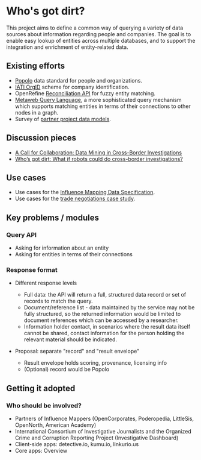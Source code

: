 # Who's got dirt?

This project aims to define a common way of querying a variety of data sources about information regarding people and companies. The goal is to enable easy lookup of entities across multiple databases, and to support the integration and enrichment of entity-related data.

## Existing efforts

* [Popolo](http://www.popoloproject.com/) data standard for people and organizations.
* [IATI OrgID](http://iatistandard.org/201/codelists/OrganisationRegistrationAgency/) scheme for company identification.
* OpenRefine [Reconciliation API](https://github.com/OpenRefine/OpenRefine/wiki/Reconciliation-Service-API) for fuzzy entity matching.
* [Metaweb Query Language](http://wiki.freebase.com/wiki/MQL), a more sophisticated query mechanism which supports matching entities in terms of their connections to other nodes in a graph.
* Survey of [partner project data models](https://docs.google.com/spreadsheets/d/1on99aF9QVWOwqZDtla9RLX5Wza6MHxbb4apZwbtHK-w/edit).

## Discussion pieces

* [A Call for Collaboration: Data Mining in Cross-Border Investigations](http://gijn.org/2015/05/19/a-call-for-collaboration-data-mining-in-cross-border-investigations/)
* [Who’s got dirt: What if robots could do cross-border investigations?](https://ijnet.org/en/blog/who%E2%80%99s-got-dirt-what-if-robots-could-do-cross-border-investigations)

## Use cases

* Use cases for the [Influence Mapping Data Specification](https://docs.google.com/document/d/1PBH9WvwiJ899hJHCxoEdg6Ty6HHF21xYxi5QGgv5rak/edit#).
* Use cases for the [trade negotiations case study](https://docs.google.com/document/d/11FMG2KlNigZkMhmdlHo1KynNAP8cY4hYEJCtYXBPsCI/edit).

## Key problems / modules

### Query API

* Asking for information about an entity
* Asking for entities in terms of their connections

### Response format

* Different response levels
    * Full data: the API will return a full, structured data record or set of records to match the query.
    * Document/reference list - data maintained by the service may not be fully structured, so the returned information would be limited to document references which can be accessed by a researcher.
    * Information holder contact, in scenarios where the result data itself cannot be shared, contact information for the person holding the relevant material should be indicated.

* Proposal: separate "record" and "result envelope"
    * Result envelope holds scoring, provenance, licensing info
    * (Optional) record would be Popolo

## Getting it adopted


### Who should be involved?

* Partners of Influence Mappers (OpenCorporates, Poderopedia, LittleSis, OpenNorth, American Academy)
* International Consortium of Investigative Journalists and the Organized Crime and Corruption Reporting Project (Investigative Dashboard)
* Client-side apps: detective.io, kumu.io, linkurio.us
* Core apps: Overview
